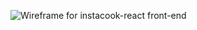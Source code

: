 ![Wireframe for instacook-react front-end](https://raw.githubusercontent.com/somersbmatthews/readme-images/instacook-react-wireframe.png)